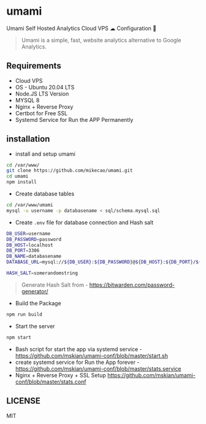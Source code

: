 # umami

Umami Self Hosted Analytics Cloud VPS ☁ Configuration 🔧

> Umami is a simple, fast, website analytics alternative to Google Analytics.

## Requirements

- Cloud VPS
- OS - Ubuntu 20.04 LTS
- Node.JS LTS Version
- MYSQL 8
- Nginx + Reverse Proxy
- Certbot for Free SSL
- Systemd Service for Run the APP Permanently

## installation

- install and setup umami

```sh
cd /var/www/
git clone https://github.com/mikecao/umami.git
cd umami
npm install
```

- Create database tables

```sh
cd /var/www/umami
mysql -u username -p databasename < sql/schema.mysql.sql
```

- Create `.env` file for database connection and Hash salt

```sh
DB_USER=username
DB_PASSWORD=password
DB_HOST=localhost
DB_PORT=3306
DB_NAME=databasename
DATABASE_URL=mysql://${DB_USER}:${DB_PASSWORD}@${DB_HOST}:${DB_PORT}/${DB_NAME}

HASH_SALT=somerandomstring
```

> Generate Hash Salt from - <https://bitwarden.com/password-generator/>

- Build the Package

```sh
npm run build
```

- Start the server

```sh
npm start
```

- Bash script for start the app via systemd service - <https://github.com/mskian/umami-conf/blob/master/start.sh>
- create systemd service for Run the App forever - <https://github.com/mskian/umami-conf/blob/master/stats.service>
- Nginx + Reverse Proxy + SSL Setup <https://github.com/mskian/umami-conf/blob/master/stats.conf>

## LICENSE

MIT
